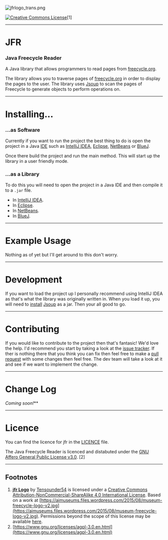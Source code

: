 ![jfrlogo_trans.png](https://i.imgur.com/rsgf7Q8.png)

[![Creative Commons License](https://i.creativecommons.org/l/by-nc-sa/4.0/80x15.png)](http://creativecommons.org/licenses/by-nc-sa/4.0/)[1]  


----------

# JFR 
### Java Freecycle Reader ###

A Java library that allows programmers to read pages from [freecycle.org](https://www.freecycle.org/).

The library allows you to traverse pages of [freecycle.org](https://www.freecycle.org/) in order to display the pages to the user. The library uses [Jsoup](https://jsoup.org/) to scan the pages of Freecycle to generate objects to perform operations on.

----------

# Installing... #

### ...as Software ###

Currently if you want to run the project the best thing to do is open the project in a Java [IDE](https://en.wikipedia.org/wiki/Integrated_development_environment) such as [IntelliJ IDEA](https://www.jetbrains.com/idea/ "IntelliJ IDEA Home Page"), [Eclipse](https://www.eclipse.org/ "Eclipse Home Page"), [NetBeans](https://netbeans.org/ "NetBeans Home Page") or [BlueJ](https://bluej.org/ "BlueJ Home Page").

Once there build the project and run the main method. This will start up the library in a user friendly mode.

### ...as a Library ###

To do this you will need to open the project in a Java IDE and then compile it to a `.jar` file. 

- In [IntelliJ IDEA](https://stackoverflow.com/a/1051705 "How to add external jar's in IntelliJ IDEA.").
- In [Eclipse](http://www.oxfordmathcenter.com/drupal7/node/44#page-title "How to add external jar's in Eclipse.").
- In [NetBeans](https://community.oracle.com/thread/1206296 "How to add external jar's in NetBeans.").
- In [BlueJ](https://stackoverflow.com/a/51206621 "How to add external jar's in BlueJ.").

----------

# Example Usage #

Nothing as of yet but I'll get around to this don't worry.

----------

# Development #

If you want to load the project up I personally recommend using IntelliJ IDEA as that's what the library was originally written in. When you load it up, you will need to [install](https://stackoverflow.com/a/1051705 "How to add external jar's in IntelliJ IDEA.") [Jsoup](https://jsoup.org/) as a jar. Then your all good to go. 

----------

# Contributing #

If you would like to contribute to the project then that's fantasic! We'd love the help. I'd recommend you start by taking a look at the [issue tracker](../../issues). If ther is nothing there that you think you can fix then feel free to make a [pull request](../../compare) with some changes then feel free. The dev team will take a look at it and see if we want to implement the change.

----------

# Change Log #

**Coming soon*!***

----------

# Licence #

You can find the licence for jfr in the [LICENCE](blob/LICENSE) file.

The Java Freecycle Reader is licenced and distabuted under the [GNU Affero General Public License v3.0](https://www.gnu.org/licenses/agpl-3.0.en.html). [2]

----------

## Footnotes ##


1. [**jfr Logo**](https://i.imgur.com/rsgf7Q8.png) by [Tensounder54](https://github.com/Tensounder54/) is licensed under a [Creative Commons Attribution-NonCommercial-ShareAlike 4.0 International License](http://creativecommons.org/licenses/by-nc-sa/4.0/). Based on a work at [https://aimuseums.files.wordpress.com/2015/08/museum-freecycle-logo-v2.jpg](https://aimuseums.files.wordpress.com/2015/08/museum-freecycle-logo-v2.jpg). Permissions beyond the scope of this license may be available [here](mailto:t54@tutanota.com?subject=Use%20of%20'jfr'%20Logo%20Outside%20of%20Licence&body=Hi%20there%20T54!%0A%0AI'd%20like%20to%20use%20the%20logo%20you%20made%20for%20the%20%60jfr%60%20project%20outside%20of%20the%20bounds%20of%20the%20CC-BY-NC-SA%20license.%20%0A%0A%3CAdd%20you%20own%20text%20here%3E%0A%0AHave%20an%20amazing%20day!%0A%0A%3CInsert%20name%20here%3E).
2. [https://www.gnu.org/licenses/agpl-3.0.en.html](https://www.gnu.org/licenses/agpl-3.0.en.html)
